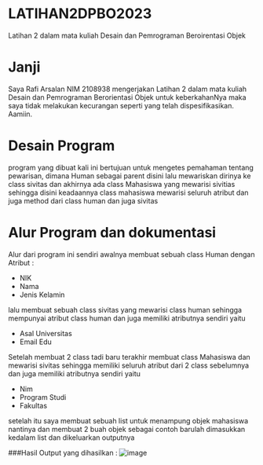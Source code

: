 # LATIHAN2DPBO2023
Latihan 2 dalam mata kuliah Desain dan Pemrograman Beroirentasi Objek
# Janji
Saya Rafi Arsalan NIM 2108938 mengerjakan Latihan 2 dalam mata kuliah Desain dan Pemrograman Berorientasi Objek untuk keberkahanNya maka saya tidak melakukan kecurangan seperti yang telah dispesifikasikan. Aamiin.
# Desain Program
program yang dibuat kali ini bertujuan untuk mengetes pemahaman tentang pewarisan, dimana Human sebagai parent disini lalu mewariskan dirinya ke class sivitas dan akhirnya ada class Mahasiswa yang mewarisi sivitias sehingga disini keadaannya class mahasiswa mewarisi seluruh atribut dan juga method dari class human dan juga sivitas

# Alur Program dan dokumentasi
Alur dari program ini sendiri awalnya membuat sebuah class Human dengan Atribut :
- NIK
- Nama
- Jenis Kelamin

lalu membuat sebuah class sivitas yang mewarisi class human sehingga mempunyai atribut class human dan juga memiliki atributnya sendiri yaitu
- Asal Universitas
- Email Edu

Setelah membuat 2 class tadi baru terakhir membuat class Mahasiswa dan mewarisi sivitas sehingga memiliki seluruh atribut dari 2 class sebelumnya dan juga memiliki atributnya sendiri yaitu
- Nim
- Program Studi
- Fakultas

setelah itu saya membuat sebuah list untuk menampung objek mahasiswa nantinya dan membuat 2 buah objek sebagai contoh barulah dimasukkan kedalam list dan dikeluarkan outputnya

###Hasil Output yang dihasilkan :
![image](https://user-images.githubusercontent.com/90766249/220077734-8d24cb5b-24f7-4699-b2ef-898f0bfc2530.png)

